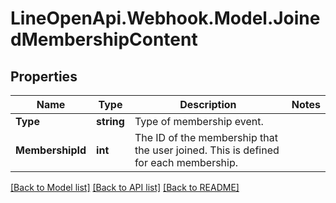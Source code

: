 # LineOpenApi.Webhook.Model.JoinedMembershipContent

## Properties

Name | Type | Description | Notes
------------ | ------------- | ------------- | -------------
**Type** | **string** | Type of membership event. | 
**MembershipId** | **int** | The ID of the membership that the user joined. This is defined for each membership. | 

[[Back to Model list]](../README.md#documentation-for-models) [[Back to API list]](../README.md#documentation-for-api-endpoints) [[Back to README]](../README.md)

